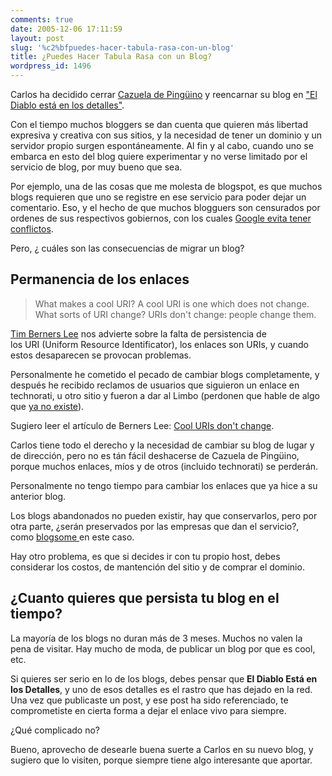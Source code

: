 ```yaml
---
comments: true
date: 2005-12-06 17:11:59
layout: post
slug: '%c2%bfpuedes-hacer-tabula-rasa-con-un-blog'
title: ¿Puedes Hacer Tabula Rasa con un Blog?
wordpress_id: 1496
---
```


Carlos ha decidido cerrar [Cazuela de Pingüino](http://cdp.blogsome.com/) y reencarnar su blog en ["El Diablo está en los detalles"](http://eldiabloenlosdetalles.net/).

Con el tiempo muchos bloggers se dan cuenta que quieren más libertad expresiva y creativa con sus sitios, y la necesidad de tener un dominio y un servidor propio surgen espontáneamente. Al fin y al cabo, cuando uno se embarca en esto del blog quiere experimentar y no verse limitado por el servicio de blog, por muy bueno que sea.

Por ejemplo, una de las cosas que me molesta de blogspot, es que muchos blogs requieren que uno se registre en ese servicio para poder dejar un comentario. Eso, y el hecho de que muchos blogguers son censurados por ordenes de sus respectivos gobiernos, con los cuales [Google evita tener conflictos](http://replay.waybackmachine.org/20060211180446/http://www.darksideprogramming.net/2005/11/google_privacy_and_government.html).

Pero, ¿ cuáles son las consecuencias de migrar un blog?


## Permanencia de los enlaces




> What makes a cool URI?
A cool URI is one which does not change.
What sorts of URI change?
URIs don't change: people change them.


[Tim Berners Lee](http://www.w3.org/People/Berners-Lee/) nos advierte sobre la falta de persistencia de los URI (Uniform Resource Identificator), los enlaces son URIs, y cuando estos desaparecen se provocan problemas.

Personalmente he cometido el pecado de cambiar blogs completamente, y después he recibido reclamos de usuarios que siguieron un enlace en technorati, u otro sitio y fueron a dar al Limbo (perdonen que hable de algo que [ya no existe](http://www.lnds.net/2005/12/dante_se_equivocaba_el_limbo_no_existe.html)).

Sugiero leer el artículo de Berners Lee: [Cool URIs don't change](http://www.w3.org/Provider/Style/URI.html).

Carlos tiene todo el derecho y la necesidad de cambiar su blog de lugar y de dirección, pero no es tán fácil deshacerse de Cazuela de Pingüino, porque muchos enlaces, míos y de otros (incluido technorati) se perderán.

Personalmente no tengo tiempo para cambiar los enlaces que ya hice a su anterior blog.

Los blogs abandonados no pueden existir, hay que conservarlos, pero por otra parte, ¿serán preservados por las empresas que dan el servicio?, como [blogsome ](http://www.blogsome.com/)en este caso.

Hay otro problema, es que si decides ir con tu propio host, debes considerar los costos, de mantención del sitio y de comprar el dominio.


## ¿Cuanto quieres que persista tu blog en el tiempo?


La mayoría de los blogs no duran más de 3 meses. Muchos no valen la pena de visitar. Hay mucho de moda, de publicar un blog por que es cool, etc.

Si quieres ser serio en lo de los blogs, debes pensar que **El Diablo Está en los Detalles**, y uno de esos detalles es el rastro que has dejado en la red. Una vez que publicaste un post, y ese post ha sido referenciado, te comprometiste en cierta forma a dejar el enlace vivo para siempre.

¿Qué complicado no?

Bueno, aprovecho de desearle buena suerte a Carlos en su nuevo blog, y sugiero que lo visiten, porque siempre tiene algo interesante que aportar.

